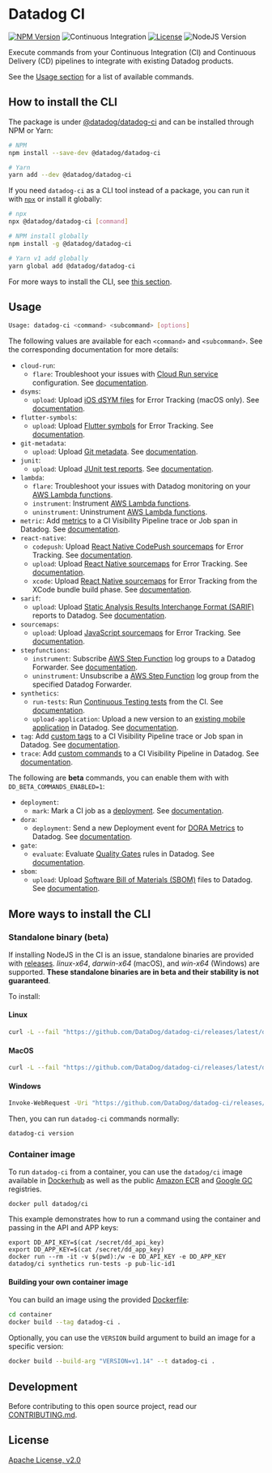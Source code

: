 # Datadog CI

[![NPM Version](https://img.shields.io/npm/v/@datadog/datadog-ci)](https://www.npmjs.com/package/@datadog/datadog-ci) ![Continuous Integration](https://github.com/DataDog/datadog-ci/workflows/Continuous%20Integration/badge.svg) [![License](https://img.shields.io/badge/License-Apache%202.0-blue.svg)](https://opensource.org/licenses/Apache-2.0) ![NodeJS Version](https://img.shields.io/badge/Node.js-14+-green)

Execute commands from your Continuous Integration (CI) and Continuous Delivery (CD) pipelines to integrate with existing Datadog products.

See the [Usage section](#usage) for a list of available commands.

## How to install the CLI

The package is under [@datadog/datadog-ci](https://www.npmjs.com/package/@datadog/datadog-ci) and can be installed through NPM or Yarn:

```sh
# NPM
npm install --save-dev @datadog/datadog-ci

# Yarn
yarn add --dev @datadog/datadog-ci
```

If you need `datadog-ci` as a CLI tool instead of a package, you can run it with [`npx`](https://www.npmjs.com/package/npx) or install it globally:

```sh
# npx
npx @datadog/datadog-ci [command]

# NPM install globally
npm install -g @datadog/datadog-ci

# Yarn v1 add globally
yarn global add @datadog/datadog-ci
```

For more ways to install the CLI, see [this section](#more-ways-to-install-the-cli).

## Usage

```bash
Usage: datadog-ci <command> <subcommand> [options]
```

The following values are available for each `<command>` and `<subcommand>`. See the corresponding documentation for more details:

- `cloud-run`:
  - `flare`: Troubleshoot your issues with [Cloud Run service](src/commands/cloud-run) configuration. See [documentation](https://docs.datadoghq.com/serverless/google_cloud_run).
- `dsyms`:
  - `upload`: Upload [iOS dSYM files](src/commands/dsyms) for Error Tracking (macOS only). See [documentation](https://docs.datadoghq.com/real_user_monitoring/error_tracking/ios/).
- `flutter-symbols`:
  - `upload`: Upload [Flutter symbols](src/commands/flutter-symbols) for Error Tracking. See [documentation](https://docs.datadoghq.com/real_user_monitoring/error_tracking/flutter/).
- `git-metadata`:
  - `upload`: Upload [Git metadata](src/commands/git-metadata). See [documentation](https://docs.datadoghq.com/integrations/guide/source-code-integration/).
- `junit`:
  - `upload`: Upload [JUnit test reports](src/commands/junit). See [documentation](https://docs.datadoghq.com/tests/setup/junit_xml/).
- `lambda`:
  - `flare`: Troubleshoot your issues with Datadog monitoring on your [AWS Lambda functions](src/commands/lambda).
  - `instrument`: Instrument [AWS Lambda functions](src/commands/lambda).
  - `uninstrument`: Uninstrument [AWS Lambda functions](src/commands/lambda).
- `metric`: Add [metrics](src/commands/metric) to a CI Visibility Pipeline trace or Job span in Datadog. See [documentation](https://docs.datadoghq.com/continuous_integration/pipelines/custom_tags_and_metrics/).
- `react-native`:
  - `codepush`: Upload [React Native CodePush sourcemaps](src/commands/react-native) for Error Tracking. See [documentation](https://docs.datadoghq.com/real_user_monitoring/mobile_and_tv_monitoring/setup/codepush/).
  - `upload`: Upload [React Native sourcemaps](src/commands/react-native) for Error Tracking. See [documentation](https://docs.datadoghq.com/real_user_monitoring/error_tracking/reactnative/).
  - `xcode`: Upload [React Native sourcemaps](src/commands/react-native) for Error Tracking from the XCode bundle build phase. See [documentation](https://docs.datadoghq.com/real_user_monitoring/error_tracking/reactnative/).
- `sarif`:
  - `upload`: Upload [Static Analysis Results Interchange Format (SARIF)](src/commands/sarif) reports to Datadog. See [documentation](https://docs.datadoghq.com/static_analysis/).
- `sourcemaps`:
  - `upload`: Upload [JavaScript sourcemaps](src/commands/sourcemaps) for Error Tracking. See [documentation](https://docs.datadoghq.com/real_user_monitoring/browser/).
- `stepfunctions`:
  - `instrument`: Subscribe [AWS Step Function](src/commands/stepfunctions) log groups to a Datadog Forwarder. See [documentation](https://docs.datadoghq.com/serverless/step_functions/installation/?tab=datadogcli).
  - `uninstrument`: Unsubscribe a [AWS Step Function](src/commands/stepfunctions) log group from the specified Datadog Forwarder.
- `synthetics`:
  - `run-tests`: Run [Continuous Testing tests](src/commands/synthetics) from the CI. See [documentation](https://docs.datadoghq.com/continuous_testing/).
  - `upload-application`: Upload a new version to an [existing mobile application](src/commands/synthetics) in Datadog. See [documentation](https://docs.datadoghq.com/mobile_app_testing/).
- `tag`: Add [custom tags](src/commands/tag) to a CI Visibility Pipeline trace or Job span in Datadog. See [documentation](https://docs.datadoghq.com/continuous_integration/pipelines/custom_tags_and_metrics/).
- `trace`: Add [custom commands](src/commands/trace) to a CI Visibility Pipeline in Datadog. See [documentation](https://docs.datadoghq.com/continuous_integration/pipelines/custom_commands/).

The following are **beta** commands, you can enable them with with `DD_BETA_COMMANDS_ENABLED=1`:
- `deployment`:
  - `mark`: Mark a CI job as a [deployment](src/commands/deployment). See [documentation](https://docs.datadoghq.com/continuous_delivery/).
- `dora`:
  - `deployment`: Send a new Deployment event for [DORA Metrics](src/commands/dora) to Datadog. See [documentation](https://docs.datadoghq.com/dora_metrics/).
- `gate`:
  - `evaluate`: Evaluate [Quality Gates](src/commands/gate) rules in Datadog. See [documentation](https://docs.datadoghq.com/quality_gates/).
- `sbom`:
  - `upload`: Upload [Software Bill of Materials (SBOM)](src/commands/sbom) files to Datadog. See [documentation](https://docs.datadoghq.com/static_analysis/).

## More ways to install the CLI

### Standalone binary (**beta**)

If installing NodeJS in the CI is an issue, standalone binaries are provided with [releases](https://github.com/DataDog/datadog-ci/releases). _linux-x64_, _darwin-x64_ (macOS), and _win-x64_ (Windows) are supported. **These standalone binaries are in beta and their stability is not guaranteed**.

To install:

#### Linux

```sh
curl -L --fail "https://github.com/DataDog/datadog-ci/releases/latest/download/datadog-ci_linux-x64" --output "/usr/local/bin/datadog-ci" && chmod +x /usr/local/bin/datadog-ci
```

#### MacOS

```sh
curl -L --fail "https://github.com/DataDog/datadog-ci/releases/latest/download/datadog-ci_darwin-x64" --output "/usr/local/bin/datadog-ci" && chmod +x /usr/local/bin/datadog-ci
```

#### Windows

```sh
Invoke-WebRequest -Uri "https://github.com/DataDog/datadog-ci/releases/latest/download/datadog-ci_win-x64.exe" -OutFile "datadog-ci.exe"
```

Then, you can run `datadog-ci` commands normally:

```sh
datadog-ci version
```

### Container image

To run `datadog-ci` from a container, you can use the `datadog/ci` image available in [Dockerhub](https://hub.docker.com/r/datadog/ci) as well as the public [Amazon ECR](https://gallery.ecr.aws/datadog/ci) and [Google GC](https://console.cloud.google.com/gcr/images/datadoghq/global/ci) registries.

```
docker pull datadog/ci
```

This example demonstrates how to run a command using the container and passing in the API and APP keys:

```
export DD_API_KEY=$(cat /secret/dd_api_key)
export DD_APP_KEY=$(cat /secret/dd_app_key)
docker run --rm -it -v $(pwd):/w -e DD_API_KEY -e DD_APP_KEY datadog/ci synthetics run-tests -p pub-lic-id1
```

#### Building your own container image

You can build an image using the provided [Dockerfile](https://github.com/DataDog/datadog-ci/blob/master/container/Dockerfile):

```sh
cd container
docker build --tag datadog-ci .
```

Optionally, you can use the `VERSION` build argument to build an image for a specific version:

```sh
docker build --build-arg "VERSION=v1.14" --t datadog-ci .
```

## Development

Before contributing to this open source project, read our [CONTRIBUTING.md](CONTRIBUTING.md).

## License

[Apache License, v2.0](LICENSE)
